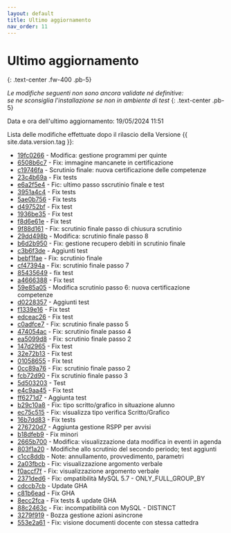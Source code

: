 ```yaml
---
layout: default
title: Ultimo aggiornamento
nav_order: 11
---
```


# Ultimo aggiornamento
{: .text-center .fw-400 .pb-5}

_Le modifiche seguenti non sono ancora validate né definitive:<br>se ne sconsiglia l'installazione se non in ambiente di test_
{: .text-center .pb-5}

Data e ora dell'ultimo aggiornamento: 19/05/2024 11:51

Lista delle modifiche effettuate dopo il rilascio della Versione {{ site.data.version.tag }}:

- [19fc0266](http://github.com/iisgiua/giuaschool/commit/19fc0266bc062e9d3fd71774a26241a014b5632f) - Modifica: gestione programmi per quinte
- [6508b6c7](http://github.com/iisgiua/giuaschool/commit/6508b6c77353bd8a1a8841627d3a7879aa5cf626) - Fix: immagine mancanete in certificazione
- [c19746fa](http://github.com/iisgiua/giuaschool/commit/c19746fa8dd6561022ff542f4b4c4c292280676f) - Scrutinio finale: nuova certificazione delle competenze
- [23c4b69a](http://github.com/iisgiua/giuaschool/commit/23c4b69ae4895dc75d1b4becfb206dd5b0b71b58) - Fix tests
- [e6a2f5e4](http://github.com/iisgiua/giuaschool/commit/e6a2f5e4c0cffd8a099296c30d2a8d8737566328) - Fic: ultimo passo sscrutinio finale e test
- [3951a4c4](http://github.com/iisgiua/giuaschool/commit/3951a4c4f3bd756d1f3b3f4321070f78593ebe1f) - Fix tests
- [5ae0b756](http://github.com/iisgiua/giuaschool/commit/5ae0b7564f3e0431190680e2f34d39decf3388fc) - Fix tests
- [d49752bf](http://github.com/iisgiua/giuaschool/commit/d49752bf489828de10d274123ab81ce1cccc65ab) - Fix test
- [1936be35](http://github.com/iisgiua/giuaschool/commit/1936be35bc30f88463096033cbd46d5f1b3646cc) - Fix test
- [f8d6e61e](http://github.com/iisgiua/giuaschool/commit/f8d6e61e49d6dd7ceb63a04c98302e7ba4bf1875) - Fix test
- [9f88d161](http://github.com/iisgiua/giuaschool/commit/9f88d161e860bce079c9debb28246dfcd691f769) - Fix: scrutinio finale passo di chiusura scrutinio
- [29dd498b](http://github.com/iisgiua/giuaschool/commit/29dd498b336bc6882f29beb25bb708946a3dc50e) - Modifica: scrutinio finale passo 8
- [b6d2b950](http://github.com/iisgiua/giuaschool/commit/b6d2b950f39b124389b2d93c11ad049ab998ee3b) - Fix: gestione recupero debiti in scrutinio finale
- [c3b6f3de](http://github.com/iisgiua/giuaschool/commit/c3b6f3de4d28fe6656922c8b51569dba3425266e) - Aggiunti test
- [bebf1fae](http://github.com/iisgiua/giuaschool/commit/bebf1faec7750c0a26cef94f9a5237faf2013d23) - Fix: scrutinio finale
- [cf47394a](http://github.com/iisgiua/giuaschool/commit/cf47394a5a22cb11a6a6fb8b8419e5952fe1e1db) - Fix: scrutinio finale passo 7
- [85435649](http://github.com/iisgiua/giuaschool/commit/854356490f70b5529a41e739798914878df39760) - fix test
- [a4666388](http://github.com/iisgiua/giuaschool/commit/a4666388a43e1978111ca76a2c8ca0f62cfa9793) - Fix test
- [59e85a05](http://github.com/iisgiua/giuaschool/commit/59e85a053f408232af3da0dc84a4aaca23becbf5) - Modifica scrutinio passo 6: nuova certificazione competenze
- [d0228357](http://github.com/iisgiua/giuaschool/commit/d0228357b11506ff23837c92d447fecccadacf24) - Aggiunti test
- [f1339e16](http://github.com/iisgiua/giuaschool/commit/f1339e16eef0a013fa27385906a720bec13353e0) - Fix test
- [edceac26](http://github.com/iisgiua/giuaschool/commit/edceac2651d028f82c87b668cc5229677186972a) - Fix test
- [c0adfce7](http://github.com/iisgiua/giuaschool/commit/c0adfce7af2218997fb859b3e7c1ed9657b6f236) - Fix: scrutinio finale passo 5
- [474054ac](http://github.com/iisgiua/giuaschool/commit/474054acbefa7183e91f9acf4c5902002292e8b6) - Fix: scrutinio finale passo 4
- [ea5099d8](http://github.com/iisgiua/giuaschool/commit/ea5099d82314c88f50f2a99e8517918d7797eef6) - Fix: scrutinio finale passo 2
- [147d2965](http://github.com/iisgiua/giuaschool/commit/147d2965e9ca5de980384ba631b56e6363398f06) - Fix test
- [32e72b13](http://github.com/iisgiua/giuaschool/commit/32e72b133d4b759ae7a947f50aeba68360d59a61) - Fix test
- [01058655](http://github.com/iisgiua/giuaschool/commit/01058655c3964e19091296bbd6d4dcc8436f1dbe) - Fix test
- [0cc89a76](http://github.com/iisgiua/giuaschool/commit/0cc89a76fc25a118c630863e278c7ef404ec07eb) - Fix: scrutinio finale passo 2
- [fcb72d90](http://github.com/iisgiua/giuaschool/commit/fcb72d902427663fa16f6c87e6a1095066114c70) - Fix scrutinio finale passo 3
- [5d503203](http://github.com/iisgiua/giuaschool/commit/5d503203316b94e16f11270472a0de4b24bae49d) - Test
- [e4c9aa45](http://github.com/iisgiua/giuaschool/commit/e4c9aa4505a1efb6f5fa63920ec9f734bbce954a) - Fix test
- [ff6271d7](http://github.com/iisgiua/giuaschool/commit/ff6271d7bacadf7d8cb0c699f266b210d658cd0c) - Aggiunta test
- [b29c10a8](http://github.com/iisgiua/giuaschool/commit/b29c10a85ba57469a3acf5c330822c65831dfdc7) - Fix: tipo scritto/grafico in situazione alunno
- [ec75c515](http://github.com/iisgiua/giuaschool/commit/ec75c515d0dfbd0f5145bc38e4bfa136fb2d74a1) - Fix: visualizza tipo verifica Scritto/Grafico
- [16b7dd83](http://github.com/iisgiua/giuaschool/commit/16b7dd835dfad7315338932cbba39815319ded20) - Fix tests
- [276720d7](http://github.com/iisgiua/giuaschool/commit/276720d79b9af6e72fb109ca1e91413c2ed7583f) - Aggiunta gestione RSPP per avvisi
- [b18dfeb9](http://github.com/iisgiua/giuaschool/commit/b18dfeb9c86cd064c5f092cbc038ef6a7a773f86) - Fix minori
- [2665b700](http://github.com/iisgiua/giuaschool/commit/2665b700ec1a7c1beea256cfaba962e147eed65c) - Modifica: visualizzazione data modifica in eventi in agenda
- [803f1a20](http://github.com/iisgiua/giuaschool/commit/803f1a20481b4a036afd7f3dec804fd2916283fa) - Modifiche allo scrutinio del secondo periodo; test aggiunti
- [c1cc8ddb](http://github.com/iisgiua/giuaschool/commit/c1cc8ddb75788785688c80b02984bb29c4c30970) - Note: annullamento, provvedimento, parametri
- [2a03fbcb](http://github.com/iisgiua/giuaschool/commit/2a03fbcb139976199584faba947d9fff7dd2ca8b) - Fix: visualizzazione argomento verbale
- [f0accf7f](http://github.com/iisgiua/giuaschool/commit/f0accf7f05d30e1440f489774a62141fcad1a3a2) - Fix: visualizzazione argomento verbale
- [2371ded6](http://github.com/iisgiua/giuaschool/commit/2371ded6f907c8e9f909a9ec3c3afe0981f18250) - Fix: ompatibilità MySQL 5.7 - ONLY_FULL_GROUP_BY
- [cdccb7cb](http://github.com/iisgiua/giuaschool/commit/cdccb7cbfd8b6262533da6dc7caddef178cbe36d) - Update GHA
- [c81b6ead](http://github.com/iisgiua/giuaschool/commit/c81b6eadec7f22a245735412ea7a0a48010b1820) - Fix GHA
- [8ecc2fca](http://github.com/iisgiua/giuaschool/commit/8ecc2fca45b1332d0c0e6d4aa1d4745f76ca4de1) - Fix tests & update GHA
- [88c2463c](http://github.com/iisgiua/giuaschool/commit/88c2463c846f36976a886cbcd151254d5e05a294) - Fix: incompatibilità con MySQL - DISTINCT
- [3279f919](http://github.com/iisgiua/giuaschool/commit/3279f9198a9b14d421f08818a0a052e32c2577b0) - Bozza gestione azioni asincrone
- [553e2a61](http://github.com/iisgiua/giuaschool/commit/553e2a611563e045a5fd8b1acad1fa2c3f78877d) - Fix: visione documenti docente con stessa cattedra

